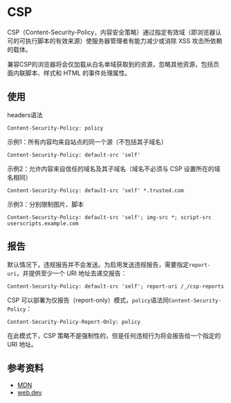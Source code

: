 # CSP
CSP（Content-Security-Policy，内容安全策略）通过指定有效域（即浏览器认可的可执行脚本的有效来源）使服务器管理者有能力减少或消除 XSS 攻击所依赖的载体。

兼容CSP的浏览器将会仅加载从白名单域获取到的资源，忽略其他资源，包括页面内联脚本、样式和 HTML 的事件处理属性。

## 使用
headers语法
```http
Content-Security-Policy: policy
```

示例1：所有内容均来自站点的同一个源（不包括其子域名）
```http
Content-Security-Policy: default-src 'self'
```

示例2：允许内容来自信任的域名及其子域名（域名不必须与 CSP 设置所在的域名相同）
```http
Content-Security-Policy: default-src 'self' *.trusted.com
```

示例3：分别限制图片、脚本
```http
Content-Security-Policy: default-src 'self'; img-src *; script-src userscripts.example.com
```

## 报告
默认情况下，违规报告并不会发送。为启用发送违规报告，需要指定`report-uri`，并提供至少一个 URI 地址去递交报告：
```http
Content-Security-Policy: default-src 'self'; report-uri /_/csp-reports
```

CSP 可以部署为仅报告（report-only）模式，`policy`语法同`Content-Security-Policy`：
```http
Content-Security-Policy-Report-Only: policy
```
在此模式下，CSP 策略不是强制性的，但是任何违规行为将会报告给一个指定的 URI 地址。

## 参考资料

- [MDN](https://developer.mozilla.org/zh-CN/docs/Web/HTTP/CSP)
- [web.dev](https://web.dev/csp/)